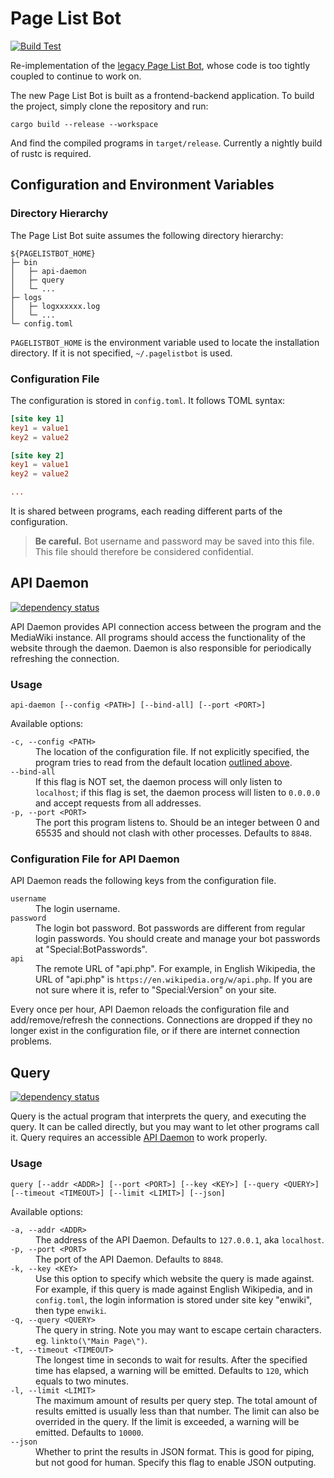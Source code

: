 # Page List Bot #
[![Build Test](https://github.com/milkydeferwm/pagelistbot/actions/workflows/test.yml/badge.svg)](https://github.com/milkydeferwm/pagelistbot/actions/workflows/test.yml)

Re-implementation of the [legacy Page List Bot](https://github.com/milkydeferwm/pagelistbot-legacy), whose code is too tightly coupled to continue to work on.

The new Page List Bot is built as a frontend-backend application. To build the project, simply clone the repository and run:
```
cargo build --release --workspace
```
And find the compiled programs in `target/release`. Currently a nightly build of rustc is required. 

## Configuration and Environment Variables ##
### Directory Hierarchy ###
The Page List Bot suite assumes the following directory hierarchy:
```
${PAGELISTBOT_HOME}
├─ bin
│   ├─ api-daemon
│   ├─ query
│   └─ ...
├─ logs
│   ├─ logxxxxxx.log
│   └─ ...
└─ config.toml
```
`PAGELISTBOT_HOME` is the environment variable used to locate the installation directory. If it is not specified, `~/.pagelistbot` is used.

### Configuration File ###
The configuration is stored in `config.toml`. It follows TOML syntax:
```toml
[site key 1]
key1 = value1
key2 = value2

[site key 2]
key1 = value1
key2 = value2

...
```
It is shared between programs, each reading different parts of the configuration.
> **Be careful.** Bot username and password may be saved into this file. This file should therefore be considered confidential.

## API Daemon ##
[![dependency status](https://deps.rs/repo/github/milkydeferwm/pagelistbot/status.svg?path=bin%2Fapi_daemon)](https://deps.rs/repo/github/milkydeferwm/pagelistbot?path=bin%2Fapi_daemon)

API Daemon provides API connection access between the program and the MediaWiki instance. All programs should access the functionality of the website through the daemon. Daemon is also responsible for periodically refreshing the connection.

### Usage ###
```
api-daemon [--config <PATH>] [--bind-all] [--port <PORT>]
```
Available options:
<dl>
<dt><code>-c, --config &lt;PATH&gt;</code></dt>
<dd>The location of the configuration file. If not explicitly specified, the program tries to read from the default location <a href=#configuration-and-environment-variables>outlined above</a>.</dd>
<dt><code>--bind-all</code></dt>
<dd>If this flag is NOT set, the daemon process will only listen to <code>localhost</code>; if this flag is set, the daemon process will listen to <code>0.0.0.0</code> and accept requests from all addresses.</dd>
<dt><code>-p, --port &lt;PORT&gt;</code></dt>
<dd>The port this program listens to. Should be an integer between 0 and 65535 and should not clash with other processes. Defaults to <code>8848</code>.</dd>
</dl>

### Configuration File for API Daemon ###
API Daemon reads the following keys from the configuration file.
<dl>
<dt><code>username</code></dt>
<dd>The login username.</dd>
<dt><code>password</code></dt>
<dd>The login bot password. Bot passwords are different from regular login passwords. You should create and manage your bot passwords at "Special:BotPasswords".</dd>
<dt><code>api</code></dt>
<dd>The remote URL of "api.php". For example, in English Wikipedia, the URL of "api.php" is <code>https://en.wikipedia.org/w/api.php</code>. If you are not sure where it is, refer to "Special:Version" on your site.</dd>
</dl>
Every once per hour, API Daemon reloads the configuration file and add/remove/refresh the connections. Connections are dropped if they no longer exist in the configuration file, or if there are internet connection problems.

## Query ##
[![dependency status](https://deps.rs/repo/github/milkydeferwm/pagelistbot/status.svg?path=bin%2Fquery)](https://deps.rs/repo/github/milkydeferwm/pagelistbot?path=bin%2Fquery)

Query is the actual program that interprets the query, and executing the query. It can be called directly, but you may want to let other programs call it. Query requires an accessible [API Daemon](#api-daemon) to work properly.

### Usage ###
```
query [--addr <ADDR>] [--port <PORT>] [--key <KEY>] [--query <QUERY>] [--timeout <TIMEOUT>] [--limit <LIMIT>] [--json]
```
Available options:
<dl>
<dt><code>-a, --addr &lt;ADDR&gt;</code></dt>
<dd>The address of the API Daemon. Defaults to <code>127.0.0.1</code>, aka <code>localhost</code>.</dd>
<dt><code>-p, --port &lt;PORT&gt;</code></dt>
<dd>The port of the API Daemon. Defaults to <code>8848</code>.</dd>
<dt><code>-k, --key &lt;KEY&gt;</code></dt>
<dd>Use this option to specify which website the query is made against. For example, if this query is made against English Wikipedia, and in <code>config.toml</code>, the login information is stored under site key "enwiki", then type <code>enwiki</code>.</dd>
<dt><code>-q, --query &lt;QUERY&gt;</code></dt>
<dd>The query in string. Note you may want to escape certain characters. eg. <code>linkto(\"Main Page\")</code>.</dd>
<dt><code>-t, --timeout &lt;TIMEOUT&gt;</code></dt>
<dd>The longest time in seconds to wait for results. After the specified time has elapsed, a warning will be emitted. Defaults to <code>120</code>, which equals to two minutes.</dd>
<dt><code>-l, --limit &lt;LIMIT&gt;</code></dt>
<dd>The maximum amount of results per query step. The total amount of results emitted is usually less than that number. The limit can also be overrided in the query. If the limit is exceeded, a warning will be emitted. Defaults to <code>10000</code>.</dd>
<dt><code>--json</code></dt>
<dd>Whether to print the results in JSON format. This is good for piping, but not good for human. Specify this flag to enable JSON outputing.</dd>
</dl>

